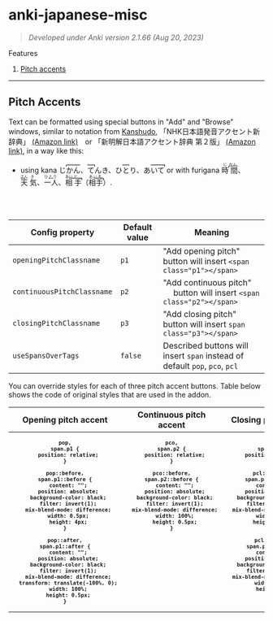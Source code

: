 <style>
span.p1 {
  position: relative;
}

span.p1::before {
  content: "";
  position: absolute;
  background-color: black;
  filter: invert(1);
  mix-blend-mode: difference;
  width: 0.5px;
  height: 4px;
}

span.p1::after {
  content: "";
  position: absolute;
  background-color: black;
  filter: invert(1);
  mix-blend-mode: difference;
  transform: translate(-100%, 0);
  width: 100%;
  height: 0.5px;
  filter: invert(1);
  mix-blend-mode: difference;
}

span.p2 {
  position: relative;
}

span.p2::before {
  content: "";
  position: absolute;
  background-color: black;
  filter: invert(1);
  mix-blend-mode: difference;
  width: 100%;
  height: 0.5px;
}

span.p3 {
  position: relative;
}

span.p3::before {
  content: "";
  position: absolute;
  background-color: black;
  filter: invert(1);
  mix-blend-mode: difference;
  width: 100%;
  height: 0.5px;
}

span.p3::after {
  content: "";
  position: absolute;
  background-color: black;
  filter: invert(1);
  mix-blend-mode: difference;
  width: 0.5px;
  height: 4px;
}
</style>

# anki-japanese-misc
> *Developed under Anki version 2.1.66 (Aug 20, 2023)*

Features
1. [Pitch accents](#pitch-accents)

---

## Pitch Accents
Text can be formatted using special buttons in "Add" and "Browse" windows, similar
to notation from [Kanshudo](https://www.kanshudo.com),
「NHK日本語発音アクセント新辞典」 [(Amazon link)](https://www.amazon.co.jp/NHK日本語発音アクセント新辞典/dp/4140113456/)　or
「新明解日本語アクセント辞典 第２版」 [(Amazon link)](https://www.amazon.co.jp/NHK日本語発音アクセント新辞典/dp/4140113456/),
in a way like this:
- using kana じ<span class="p1">かん</span>、<span class="p3">て</span>んき、ひ<span class="p2">と</span>り、あ<span class="p3">いて</span> or with furigana <ruby>時 <rp>(</rp><rt>じ</rt><rp>)</rp> 間<rp>(</rp><rt><span class="p1">かん</span></rt><rp>)</rp></ruby>、<ruby>天 <rp>(</rp><rt><span class="p3">て</span>ん</rt><rp>)</rp> 気<rp>(</rp><rt>き</rt><rp>)</rp></ruby>、<ruby>一人 <rp>(</rp><rt>ひ<span class="p2">と</span>り</rt><rp>)</rp></ruby>、<ruby>相 <rp>(</rp><rt>あ<span class="p2">い</span></rt><rp>)</rp> 手<rp>(</rp><rt><span class="p3">て</span></rt><rp>)</rp></ruby>（<ruby>相手 <rp>(</rp><rt>あ<span class="p3">い手</span></rt><rp>)</rp></ruby>）.

<br>
<br>

| Config property | Default value | Meaning |
| --- | --- | --- |
| `openingPitchClassname` | `p1` | "Add opening pitch" <img src="icons/add_pitch_1.svg" width=16 height=16 style="filter: invert(1); mix-blend-mode: difference;"/> button will insert `<span class="p1"></span>` |
| `continuousPitchClassname` | `p2` | "Add continuous pitch" <img src="icons/add_pitch_2.svg" width=16 height=16 style="filter: invert(1); mix-blend-mode: difference;"/> button will insert `<span class="p2"></span>` |
| `closingPitchClassname` | `p3` | "Add closing pitch" <img src="icons/add_pitch_3.svg" width=16 height=16 style="filter: invert(1); mix-blend-mode: difference;"/> button will insert `span class="p3"></span>` |
| `useSpansOverTags` | `false` | Described buttons will insert `span` instead of default `pop`, `pco`, `pcl` |

You can override styles for each of three pitch accent buttons. Table below
shows the code of original styles that are used in the addon.

<table>
  <thead>
    <tr>
      <th>Opening pitch accent</th>
      <th>Continuous pitch accent</th>
      <th>Closing pitch accent</th>
    </tr>
  </thead>
  <tbody style="vertical-align: top;">
    <tr>
      <th>
        <pre class="language-css" style="font-size: 0.80em;">
pop,
span.p1 {
  position: relative;
}<br>
pop::before,
span.p1::before {
  content: "";
  position: absolute;
  background-color: black;
  filter: invert(1);
  mix-blend-mode: difference;
  width: 0.5px;
  height: 4px;
}<br>
pop::after,
span.p1::after {
  content: "";
  position: absolute;
  background-color: black;
  filter: invert(1);
  mix-blend-mode: difference;
  transform: translate(-100%, 0);
  width: 100%;
  height: 0.5px;
}
</pre>
      </th>
      <th>
        <pre class="language-css" style="font-size: 0.80em;">
pco,
span.p2 {
  position: relative;
}<br>
pco::before,
span.p2::before {
  content: "";
  position: absolute;
  background-color: black;
  filter: invert(1);
  mix-blend-mode: difference;
  width: 100%;
  height: 0.5px;
}
</pre>
      </th>
      <th>
        <pre class="language-css" style="font-size: 0.80em;">
pcl,
span.p3 {
  position: relative;
}<br>
pcl::before,
span.p3::before {
  content: "";
  position: absolute;
  background-color: black;
  filter: invert(1);
  mix-blend-mode: difference;
  width: 100%;
  height: 0.5px;
}<br>
pcl::after,
span.p3::after {
  content: "";
  position: absolute;
  background-color: black;
  filter: invert(1);
  mix-blend-mode: difference;
  width: 0.5px;
  height: 4px;
}
</pre>
      </th>
    </tr>
  </tbody>
</table>

